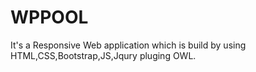 # WPPOOL
It's a Responsive Web application which is build by using HTML,CSS,Bootstrap,JS,Jqury pluging OWL. 

